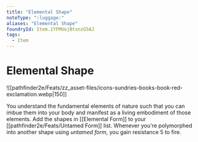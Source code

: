 ```yaml
---
title: "Elemental Shape"
noteType: ":luggage:"
aliases: "Elemental Shape"
foundryId: Item.1YFMUojBtxnzG5AJ
tags:
  - Item
---
```


# Elemental Shape
![[pathfinder2e/Feats/zz_asset-files/icons-sundries-books-book-red-exclamation.webp|150]]

You understand the fundamental elements of nature such that you can imbue them into your body and manifest as a living embodiment of those elements. Add the shapes in [[Elemental Form]] to your [[pathfinder2e/Feats/Untamed Form]] list. Whenever you're polymorphed into another shape using _untamed form_, you gain resistance 5 to fire.

